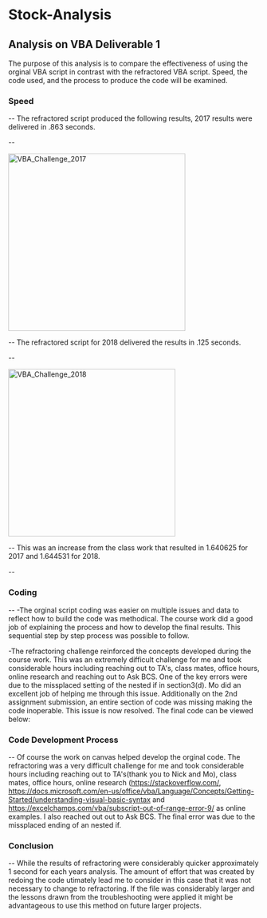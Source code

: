 # Stock-Analysis
## Analysis on VBA Deliverable 1
  The purpose of this analysis is to compare the effectiveness of using the orginal VBA script in contrast with the refractored VBA script.
  Speed, the code used, and the process to produce the code will be examined. 
### Speed 
--
The refractored script produced the following results, 2017 results were delivered in .863 seconds.

  --
 
<img width="355" alt="VBA_Challenge_2017" src="https://user-images.githubusercontent.com/90878901/136820808-e9dfc954-cb90-422e-bfe0-f82cf880a117.png">

  --
  The refractored script for 2018 delivered the results in .125 seconds. 
  
  --

<img width="335" alt="VBA_Challenge_2018" src="https://user-images.githubusercontent.com/90878901/136820838-c48eee6f-49c7-4729-98c1-5b92a49772f8.png">

  --
  This was an increase from the class work that resulted in 1.640625 for 2017 and 1.644531 for 2018.
  
--
### Coding
--
-The orginal script coding was easier on multiple issues and data to reflect how to build the code was methodical. The course work did a good job of explaining the process and how to develop the final results. This sequential step by step process was possible to follow.

-The refractoring challenge reinforced the concepts developed during the course work. This was an extremely difficult challenge for me and took considerable hours including reaching out to TA's, class mates, office hours, online research and reaching out to Ask BCS. One of the key errors were due to the missplaced setting of the nested if in section3(d). Mo did an excellent job of helping me through this issue. Additionally on the 2nd assignment submission, an entire section of code was missing making the code inoperable. This issue is now resolved. 
The final code can be viewed below:


 ### Code Development Process
 --
 Of course the work on canvas helped develop the orginal code. The refractoring was a very difficult challenge for me and took considerable hours including reaching out to TA's(thank you to Nick and Mo), class mates, office hours, online research (https://stackoverflow.com/, https://docs.microsoft.com/en-us/office/vba/Language/Concepts/Getting-Started/understanding-visual-basic-syntax and https://excelchamps.com/vba/subscript-out-of-range-error-9/ as online examples. I also reached out out to Ask BCS. The final error was due to the missplaced ending of an nested if. 
### Conclusion
--
While the results of refractoring were considerably quicker approximately 1 second for each years analysis. The amount of effort that was created by redoing the code utimately lead me to consider in this case that it was not necessary to change to refractoring. If the file was considerably larger and the lessons drawn from the troubleshooting were applied it might be advantageous to use this method on future larger projects. 
     
